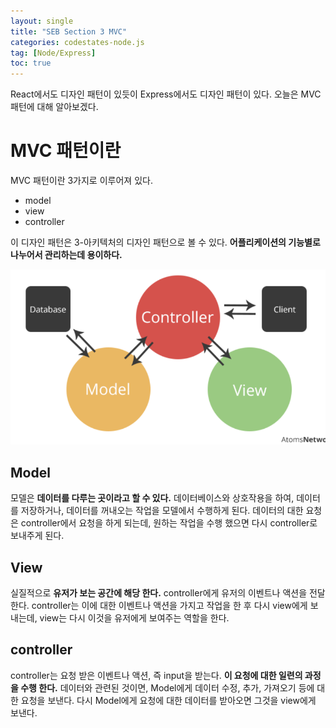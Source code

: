 ```yaml
---
layout: single
title: "SEB Section 3 MVC"
categories: codestates-node.js
tag: [Node/Express]
toc: true
---
```


React에서도 디자인 패턴이 있듯이 Express에서도 디자인 패턴이 있다.
오늘은 MVC 패턴에 대해 알아보겠다.

# MVC 패턴이란

MVC 패턴이란 3가지로 이루어져 있다.

- model
- view
- controller

이 디자인 패턴은 3-아키텍처의 디자인 패턴으로 볼 수 있다. **어플리케이션의 기능별로 나누어서 관리하는데 용이하다.**

<img src="/assets/images/mvc.png">

## Model

모델은 **데이터를 다루는 곳이라고 할 수 있다.** 데이터베이스와 상호작용을 하여, 데이터를 저장하거나, 데이터를 꺼내오는 작업을 모델에서 수행하게 된다. 데이터의 대한 요청은 controller에서 요청을 하게 되는데, 원하는 작업을 수행 했으면 다시 controller로 보내주게 된다.

## View

실질적으로 **유저가 보는 공간에 해당 한다.** controller에게 유저의 이벤트나 액션을 전달한다. controller는 이에 대한 이벤트나 액션을 가지고 작업을 한 후 다시 view에게 보내는데, view는 다시 이것을 유저에게 보여주는 역할을 한다.

## controller

controller는 요청 받은 이벤트나 액션, 즉 input을 받는다. **이 요청에 대한 일련의 과정을 수행 한다.** 데이터와 관련된 것이면, Model에게 데이터 수정, 추가, 가져오기 등에 대한 요청을 보낸다. 다시 Model에게 요청에 대한 데이터를 받아오면 그것을 view에게 보낸다.
